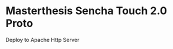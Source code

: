 Masterthesis Sencha Touch 2.0 Proto
===================================

Deploy to Apache Http Server